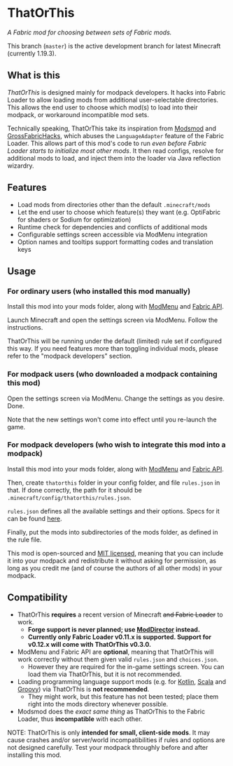 # ThatOrThis

*A Fabric mod for choosing between sets of Fabric mods.*

This branch (`master`) is the active development branch for latest Minecraft (currently 1.19.3).

## What is this

*ThatOrThis* is designed mainly for modpack developers. It hacks into Fabric Loader to allow loading mods from additional user-selectable directories. This allows the end user to choose which mod(s) to load into their modpack, or workaround incompatible mod sets.

Technically speaking, ThatOrThis take its inspiration from [Modsmod][modsmod] and [GrossFabricHacks][grossfabrichacks], which abuses the `LanguageAdapter` feature of the Fabric Loader. This allows part of this mod's code to run *even before Fabric Loader starts to initialize most other mods*. It then read configs, resolve for additional mods to load, and inject them into the loader via Java reflection wizardry.

## Features

- Load mods from directories other than the default `.minecraft/mods`
- Let the end user to choose which feature(s) they want (e.g. OptiFabric for shaders or Sodium for optimization)
- Runtime check for dependencies and conflicts of additional mods
- Configurable settings screen accessible via ModMenu integration
- Option names and tooltips support formatting codes and translation keys

## Usage

### For ordinary users (who installed this mod manually)

Install this mod into your mods folder, along with [ModMenu][modmenu] and [Fabric API][fabric-api].

Launch Minecraft and open the settings screen via ModMenu. Follow the instructions.

ThatOrThis will be running under the default (limited) rule set if configured this way. If you need features more than toggling individual mods, please refer to the "modpack developers" section.

### For modpack users (who downloaded a modpack containing this mod)

Open the settings screen via ModMenu. Change the settings as you desire. Done.

Note that the new settings won't come into effect until you re-launch the game.

### For modpack developers (who wish to integrate this mod into a modpack)

Install this mod into your mods folder, along with [ModMenu][modmenu] and [Fabric API][fabric-api].

Then, create `thatorthis` folder in your config folder, and file `rules.json` in that. If done correctly, the path for it should be `.minecraft/config/thatorthis/rules.json`.

`rules.json` defines all the available settings and their options. Specs for it can be found [here][rules_example_json5].

Finally, put the mods into subdirectories of the mods folder, as defined in the rule file.

This mod is open-sourced and [MIT licensed][mit], meaning that you can include it into your modpack and redistribute it without asking for permission, as long as you credit me (and of course the authors of all other mods) in your modpack.

## Compatibility

- ThatOrThis **requires** a recent version of Minecraft ~~and Fabric Loader~~ to work. 
    - **Forge support is never planned; use [ModDirector][moddirector] instead.**
    - **Currently only Fabric Loader v0.11.x is supported. Support for v0.12.x will come with ThatOrThis v0.3.0.**
- ModMenu and Fabric API are **optional**, meaning that ThatOrThis will work correctly without them given valid `rules.json` and `choices.json`. 
	- However they are required for the in-game settings screen. You can load them via ThatOrThis, but it is not recommended.
- Loading programming language support mods (e.g. for [Kotlin][fabric-language-kotlin], [Scala][fabric-language-scala] and [Groovy][fabric-language-groovy]) via ThatOrThis is **not recommended**.
	- They might work, but this feature has not been tested; place them right into the mods directory whenever possible.
- Modsmod does the *exact same thing* as ThatOrThis to the Fabric Loader, thus **incompatible** with each other.

NOTE: ThatOrThis is only **intended for small, client-side mods**. It may cause crashes and/or server/world incompatibilities if rules and options are not designed carefully. Test your modpack throughly before and after installing this mod.

[migration-guide]: https://github.com/EZForever/ThatOrThis/releases/tag/v0.2.0#user-content-v0.2.0-migration-guide
[modsmod]: https://www.modrinth.com/mod/modsmod
[grossfabrichacks]: https://github.com/Devan-Kerman/GrossFabricHacks
[modmenu]: https://modrinth.com/mod/modmenu
[fabric-api]: https://modrinth.com/mod/fabric-api
[rules_example_json5]: https://github.com/EZForever/ThatOrThis/blob/master/rules.example.json5
[mit]: https://github.com/EZForever/ThatOrThis/blob/master/LICENSE.txt
[moddirector]: https://www.curseforge.com/minecraft/mc-mods/moddirector
[fabric-language-kotlin]: https://www.curseforge.com/minecraft/mc-mods/fabric-language-kotlin
[fabric-language-scala]: https://www.curseforge.com/minecraft/mc-mods/fabric-language-scala
[fabric-language-groovy]: https://www.curseforge.com/minecraft/mc-mods/fabric-language-groovy